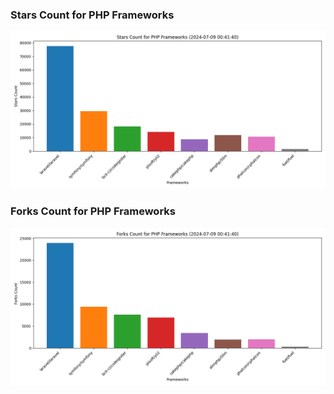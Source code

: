 ### Stars Count for PHP Frameworks

![Stars Chart](./archive/charts/20240709004140_stars_count.png)

### Forks Count for PHP Frameworks

![Forks Chart](./archive/charts/20240709004140_forks_count.png)

